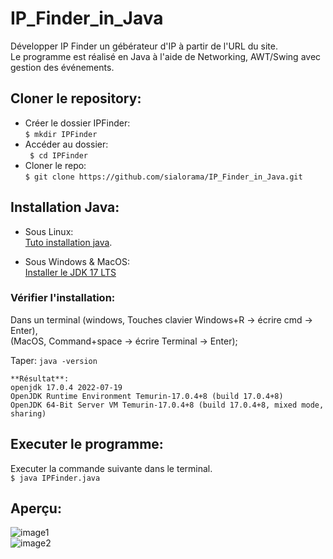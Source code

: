 # IP_Finder_in_Java  

Développer IP Finder un gébérateur d'IP à partir de l'URL du site.  
Le programme est réalisé en Java à l'aide de Networking, AWT/Swing avec gestion des événements.  

## Cloner le repository:  

* Créer le dossier IPFinder:  
```$ mkdir IPFinder```  
* Accéder au dossier:  
``` $ cd IPFinder```  
* Cloner le repo:  
``` $ git clone https://github.com/sialorama/IP_Finder_in_Java.git ```  

## Installation Java:  

* Sous Linux:  
[Tuto installation java](https://linuxhint.com/install_java_linux_mint/).  

* Sous Windows & MacOS:  
[Installer le JDK 17 LTS](https://www.adoptium.net)  
  
### Vérifier l'installation:  
Dans un terminal (windows, Touches clavier Windows+R -> écrire cmd -> Enter),  
(MacOS, Command+space -> écrire Terminal -> Enter);  

Taper: ``` java -version ``` 

``` 
**Résultat**:
openjdk 17.0.4 2022-07-19  
OpenJDK Runtime Environment Temurin-17.0.4+8 (build 17.0.4+8)  
OpenJDK 64-Bit Server VM Temurin-17.0.4+8 (build 17.0.4+8, mixed mode, sharing)    

```

## Executer le programme:  
 
Executer la commande suivante dans le terminal.  
``` $ java IPFinder.java ```  

## Aperçu:  

![image1](./images/ipfinder1.png)  
![image2](./images/ipfinder2.png)  